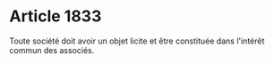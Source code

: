 # Article 1833

Toute société doit avoir un objet licite et être constituée dans l'intérêt commun des associés.
